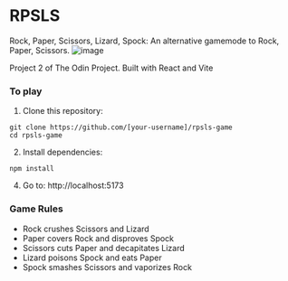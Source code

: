 # RPSLS
Rock, Paper, Scissors, Lizard, Spock: An alternative gamemode to Rock, Paper, Scissors. 
![image](https://github.com/user-attachments/assets/26957101-9393-48c6-aa89-47f3469a5802)

Project 2 of The Odin Project.
Built with React and Vite

### To play
1. Clone this repository:
```
git clone https://github.com/[your-username]/rpsls-game
cd rpsls-game
```
2. Install dependencies:
```
npm install
```
4. Go to:
http://localhost:5173

### Game Rules

- Rock crushes Scissors and Lizard
- Paper covers Rock and disproves Spock
- Scissors cuts Paper and decapitates Lizard
- Lizard poisons Spock and eats Paper
- Spock smashes Scissors and vaporizes Rock
